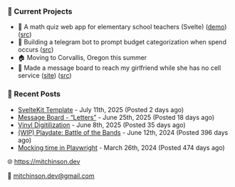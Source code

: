 ### 📌 Current Projects
- 📝 A math quiz web app for elementary school teachers (Svelte) ([demo](https://quiz-staging.mitchinson.dev/)) ([src](https://github.com/bmitchinson/budget-entry))
- 💸 Building a telegram bot to prompt budget categorization when spend occurs ([src](https://github.com/bmitchinson/sms-accountant))
- 🏠 Moving to Corvallis, Oregon this summer
- 💌 Made a message board to reach my girlfriend while she has no cell service ([site](https://letters.mitchinson.dev/)) ([src](https://github.com/bmitchinson/letters))

### 📝 Recent Posts

- [SvelteKit Template](https://blog.mitchinson.dev/sveltekit-template) - July 11th, 2025 (Posted 2 days ago)
- [Message Board - “Letters”](https://blog.mitchinson.dev/letters) - June 25th, 2025 (Posted 18 days ago)
- [Vinyl Digitilization](https://blog.mitchinson.dev/vinyl) - June 8th, 2025 (Posted 35 days ago)
- [(WIP) Playdate: Battle of the Bands](https://blog.mitchinson.dev/playdate-dev-one) - June 12th, 2024 (Posted 396 days ago)
- [Mocking time in Playwright](https://blog.mitchinson.dev/playwright-mock-time) - March 26th, 2024 (Posted 474 days ago)

🌐 https://mitchinson.dev

💌 mitchinson.dev@gmail.com